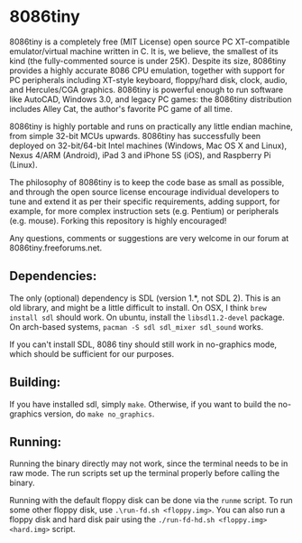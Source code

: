8086tiny
========

8086tiny is a completely free (MIT License) open source PC XT-compatible emulator/virtual machine written in C. It is, we believe, the smallest of its kind (the fully-commented source is under 25K). Despite its size, 8086tiny provides a highly accurate 8086 CPU emulation, together with support for PC peripherals including XT-style keyboard, floppy/hard disk, clock, audio, and Hercules/CGA graphics. 8086tiny is powerful enough to run software like AutoCAD, Windows 3.0, and legacy PC games: the 8086tiny distribution includes Alley Cat, the author's favorite PC game of all time.

8086tiny is highly portable and runs on practically any little endian machine, from simple 32-bit MCUs upwards. 8086tiny has successfully been deployed on 32-bit/64-bit Intel machines (Windows, Mac OS X and Linux), Nexus 4/ARM (Android), iPad 3 and iPhone 5S (iOS), and Raspberry Pi (Linux).

The philosophy of 8086tiny is to keep the code base as small as possible, and through the open source license encourage individual developers to tune and extend it as per their specific requirements, adding support, for example, for more complex instruction sets (e.g. Pentium) or peripherals (e.g. mouse). Forking this repository is highly encouraged!


Any questions, comments or suggestions are very welcome in our forum at 8086tiny.freeforums.net.

## Dependencies:

The only (optional) dependency is SDL (version 1.\*, not SDL 2). This is an old library, and might be a little difficult to install. On OSX, I think `brew install sdl` should work. On ubuntu, install the `libsdl1.2-devel` package. On arch-based systems, `pacman -S sdl sdl_mixer sdl_sound` works.

If you can't install SDL, 8086 tiny should still work in no-graphics mode, which should be sufficient for our purposes.

## Building:

If you have installed sdl, simply `make`. Otherwise, if you want to build the no-graphics version, do `make no_graphics`.

## Running:

Running the binary directly may not work, since the terminal needs to be in raw mode. The run scripts set up the terminal properly before calling the binary.

Running with the default floppy disk can be done via the `runme` script. To run some other floppy disk, use `.\run-fd.sh <floppy.img>`. You can also run a floppy disk and hard disk pair using the `./run-fd-hd.sh <floppy.img> <hard.img>` script.

